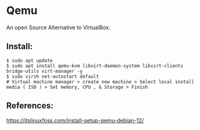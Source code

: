 Qemu
====

An open Source Alternative to VirtualBox.

Install:
-------

    $ sudo apt update
    $ sudo apt install qemu-kvm libvirt-daemon-system libvirt-clients bridge-utils virt-manager -y
    $ sudo virsh net-autostart default
    # Virtual machine manager > create new machine > Select local install media ( ISO ) > Set memory, CPU , & Storage > Finish

References:
-----------

https://itslinuxfoss.com/install-setup-qemu-debian-12/